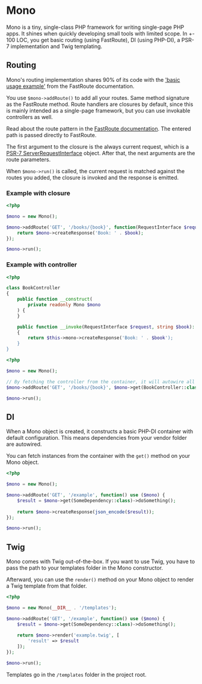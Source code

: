 # Mono

Mono is a tiny, single-class PHP framework for writing single-page PHP apps.
It shines when quickly developing small tools with limited scope.
In +- 100 LOC, you get basic routing (using FastRoute), DI (using PHP-DI),
a PSR-7 implementation and Twig templating.

## Routing
Mono's routing implementation shares 90% of its code with the ['basic usage example'](https://github.com/nikic/FastRoute#usage) from the FastRoute documentation.

You use `$mono->addRoute()` to add all your routes. Same method signature as the FastRoute method. Route handlers are closures by default, since this is mainly intended as a single-page framework, but you can use invokable controllers as well.

Read about the route pattern in the [FastRoute documentation](https://github.com/nikic/FastRoute#defining-routes). The entered path is passed directly to FastRoute.

The first argument to the closure is the always current request, which is a [PSR-7 ServerRequestInterface](https://github.com/php-fig/http-message/blob/master/src/ServerRequestInterface.php) object. After that, the next arguments are the route parameters.

When `$mono->run()` is called, the current request is matched against the routes you added, the closure is invoked and the response is emitted.

### Example with closure

```php
<?php

$mono = new Mono();

$mono->addRoute('GET', '/books/{book}', function(RequestInterface $request, string $book) use ($mono) {
    return $mono->createResponse('Book: ' . $book);
});

$mono->run();
```

### Example with controller
```php
<?php

class BookController
{
    public function __construct(
        private readonly Mono $mono
    ) {
    }

    public function __invoke(RequestInterface $request, string $book): ResponseInterface
    {
        return $this->mono->createResponse('Book: ' . $book');
    }
}
```
```php
<?php

$mono = new Mono();

// By fetching the controller from the container, it will autowire all constructor parameters.
$mono->addRoute('GET', '/books/{book}', $mono->get(BookController::class));

$mono->run();
```
## DI

When a Mono object is created, it constructs a basic PHP-DI container with default configuration. This means dependencies from your vendor folder are autowired.

You can fetch instances from the container with the `get()` method on your Mono object.

```php
<?php

$mono = new Mono();

$mono->addRoute('GET', '/example', function() use ($mono) {
    $result = $mono->get(SomeDependency::class)->doSomething();
    
    return $mono->createResponse(json_encode($result));
});

$mono->run();
```

## Twig

Mono comes with Twig out-of-the-box. If you want to use Twig, you have to pass the path to your templates folder in the Mono constructor.

Afterward, you can use the `render()` method on your Mono object to render a Twig template from that folder.

```php
<?php

$mono = new Mono(__DIR__ . '/templates');

$mono->addRoute('GET', '/example', function() use ($mono) {
    $result = $mono->get(SomeDependency::class)->doSomething();
    
    return $mono->render('example.twig', [
        'result' => $result
    ]);
});

$mono->run();
````

Templates go in the `/templates` folder in the project root.